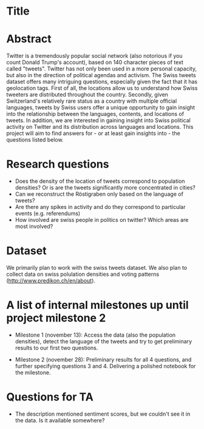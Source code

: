 # Title

# Abstract

Twitter is a tremendously popular social network (also notorious if you count Donald Trump's account), based on 140 character pieces of text called "tweets". Twitter has not only been used in a more personal capacity, but also in the direction of political agendas and activism.
The Swiss tweets dataset offers many intriguing questions, especially given the fact that it has geolocation tags. First of all, the locations allow us to understand how Swiss tweeters are distributed throughout the country. Secondly, given Switzerland's relatively rare status as a country with multiple official languages, tweets by Swiss users offer a unique opportunity to gain insight into the relationship between the languages, contents, and locations of tweets. In addition, we are interested in gaining insight into Swiss political activity on Twitter and its distribution across languages and locations.
This project will aim to find answers for - or at least gain insights into - the questions listed below.

# Research questions

- Does the density of the location of tweets correspond to population densities? Or is are the tweets significantly more concentrated in cities?
- Can we reconstruct the Röstigraben only based on the language of tweets?
- Are there any spikes in activity and do they correspond to particular events (e.g. referendums) 
- How involved are swiss people in politics on twitter? Which areas are most involved?

# Dataset

We primarily plan to work with the swiss tweets dataset. We also plan to collect data on swiss polulation densities and voting patterns (http://www.predikon.ch/en/about).

# A list of internal milestones up until project milestone 2

- Milestone 1 (november 13): Access the data (also the population densities), detect the language of the tweets and try to get preliminary results to our first two questions.

- Milestone 2 (november 28): Preliminary results for all 4 questions, and further specifying questions 3 and 4. Delivering a polished notebook for the milestone.


# Questions for TA

- The description mentioned sentiment scores, but we couldn't see it in the data. Is it available somewhere?